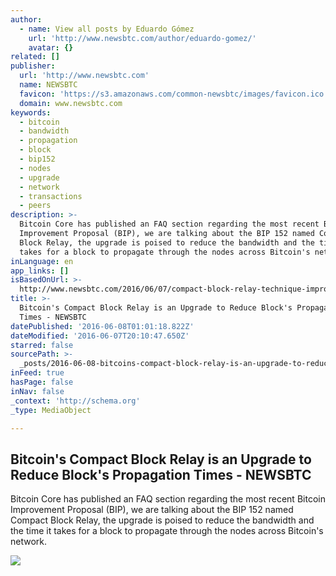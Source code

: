 ```yaml
---
author:
  - name: View all posts by Eduardo Gómez
    url: 'http://www.newsbtc.com/author/eduardo-gomez/'
    avatar: {}
related: []
publisher:
  url: 'http://www.newsbtc.com'
  name: NEWSBTC
  favicon: 'https://s3.amazonaws.com/common-newsbtc/images/favicon.ico'
  domain: www.newsbtc.com
keywords:
  - bitcoin
  - bandwidth
  - propagation
  - block
  - bip152
  - nodes
  - upgrade
  - network
  - transactions
  - peers
description: >-
  Bitcoin Core has published an FAQ section regarding the most recent Bitcoin
  Improvement Proposal (BIP), we are talking about the BIP 152 named Compact
  Block Relay, the upgrade is poised to reduce the bandwidth and the time it
  takes for a block to propagate through the nodes across Bitcoin's network.
inLanguage: en
app_links: []
isBasedOnUrl: >-
  http://www.newsbtc.com/2016/06/07/compact-block-relay-technique-improve-propagation-times-bitcoins-network/
title: >-
  Bitcoin's Compact Block Relay is an Upgrade to Reduce Block's Propagation
  Times - NEWSBTC
datePublished: '2016-06-08T01:01:18.822Z'
dateModified: '2016-06-07T20:10:47.650Z'
starred: false
sourcePath: >-
  _posts/2016-06-08-bitcoins-compact-block-relay-is-an-upgrade-to-reduce-block.md
inFeed: true
hasPage: false
inNav: false
_context: 'http://schema.org'
_type: MediaObject

---
```

<article style=""><h1>Bitcoin's Compact Block Relay is an Upgrade to Reduce Block's Propagation Times - NEWSBTC</h1><p>Bitcoin Core has published an FAQ section regarding the most recent Bitcoin Improvement Proposal (BIP), we are talking about the BIP 152 named Compact Block Relay, the upgrade is poised to reduce the bandwidth and the time it takes for a block to propagate through the nodes across Bitcoin's network.</p><img src="http://s3.amazonaws.com/main-newsbtc-images/2016/06/07204841/photo-1447622919665-d95b0d80b251.jpg" /></article>